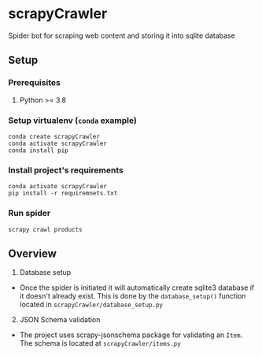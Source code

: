 # scrapyCrawler
Spider bot for scraping web content and storing it into sqlite database

## Setup

### Prerequisites
1. Python >= 3.8

### Setup virtualenv (`conda` example)
```
conda create scrapyCrawler
conda activate scrapyCrawler
conda install pip
``` 

### Install project's requirements
```
conda activate scrapyCrawler
pip install -r requiremnets.txt
```


### Run spider
```scrapy crawl products```

## Overview
1) Database setup
* Once the spider is initiated it will automatically create sqlite3 database if it doesn't already exist. This is done by the 
`database_setup()` function located in `scrapyCrawler/database_setup.py`
2) JSON Schema validation
* The project uses scrapy-jsonschema package for validating an `Item`. The schema is located at `scrapyCrawler/items.py`

